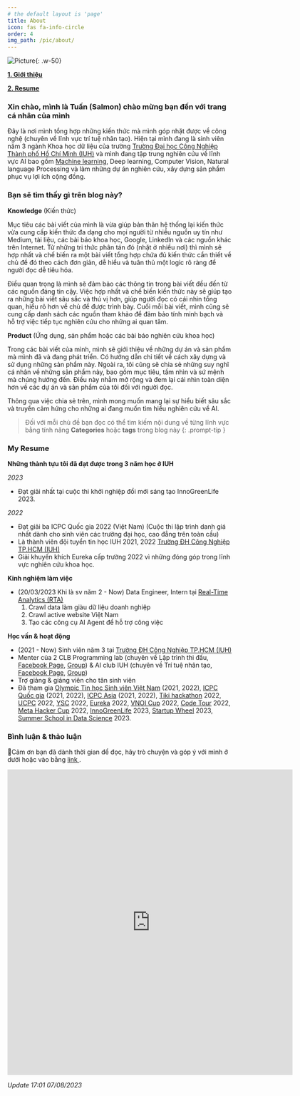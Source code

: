 ```yaml
---
# the default layout is 'page'
title: About
icon: fas fa-info-circle
order: 4
img_path: /pic/about/
---
```


![Picture](traintsv.jpg){: .w-50}

**[1. Giới thiệu](#1)**

**[2. Resume](#2)**


<a name="1"></a>

### Xin chào, mình là Tuấn (Salmon) chào mừng bạn đến với trang cá nhân của mình

Đây là nơi mình tổng hợp những kiến thức mà mình góp nhặt được về công nghệ (chuyên về lĩnh vực trí tuệ nhân tạo). Hiện tại mình đang là sinh viên năm 3 ngành Khoa học dữ liệu của trường [Trường Đại học Công Nghiệp Thành phố Hồ Chí Minh (IUH)](https://iuh.edu.vn/) và mình đang tập trung nghiên cứu về lĩnh vực AI bao gồm [Machine learning](https://appsalmon.github.io/posts/what_is_ML/), Deep learning, Computer Vision, Natural language Processing và làm những dự án nghiên cứu, xây dựng sản phẩm phục vụ lợi ích cộng đồng.

### Bạn sẽ tìm thấy gì trên blog này?

**Knowledge** (Kiến thức)

Mục tiêu các bài viết của mình là vừa giúp bản thân hệ thống lại kiến thức vừa cung cấp kiến thức đa dạng cho mọi người từ nhiều nguồn uy tín như Medium, tài liệu, các bài báo khoa học, Google, LinkedIn và các nguồn khác trên Internet. Từ những tri thức phân tán đó (nhặt ở nhiều nơi) thì mình sẽ hợp nhất và chế biến ra một bài viết tổng hợp chứa đủ kiến thức cần thiết về chủ đề đó theo cách đơn giản, dễ hiểu và tuân thủ một logic rõ ràng để người đọc dễ tiêu hóa.

Điều quan trọng là mình sẽ đảm bảo các thông tin trong bài viết đều đến từ các nguồn đáng tin cậy. Việc hợp nhất và chế biến kiến thức này sẽ giúp tạo ra những bài viết sâu sắc và thú vị hơn, giúp người đọc có cái nhìn tổng quan, hiểu rõ hơn về chủ đề được trình bày. Cuối mỗi bài viết, mình cũng sẽ cung cấp danh sách các nguồn tham khảo để đảm bảo tính minh bạch và hỗ trợ việc tiếp tục nghiên cứu cho những ai quan tâm.

**Product** (Ứng dụng, sản phẩm hoặc các bài báo nghiên cứu khoa học)

Trong các bài viết của mình, mình sẽ giới thiệu về những dự án và sản phẩm mà mình đã và đang phát triển. Có hướng dẫn chi tiết về cách xây dựng và sử dụng những sản phẩm này. Ngoài ra, tôi cũng sẽ chia sẻ những suy nghĩ cá nhân về những sản phẩm này, bao gồm mục tiêu, tầm nhìn và sứ mệnh mà chúng hướng đến. Điều này nhằm mở rộng và đem lại cái nhìn toàn diện hơn về các dự án và sản phẩm của tôi đối với người đọc.

Thông qua việc chia sẻ trên, mình mong muốn mang lại sự hiểu biết sâu sắc và truyền cảm hứng cho những ai đang muốn tìm hiểu nghiên cứu về AI.

> Đối với mỗi chủ đề bạn đọc có thể tìm kiếm nội dung về từng lĩnh vực bằng tính năng **Categories** hoặc **tags** trong blog này
{: .prompt-tip }

<a name="2"></a>

### My Resume

**Những thành tựu tôi đã đạt được trong 3 năm học ở IUH**

*2023*
- Đạt giải nhất tại cuộc thi khởi nghiệp đổi mới sáng tạo InnoGreenLife 2023.

*2022*
- Đạt giải ba ICPC Quốc gia 2022 (Việt Nam) (Cuộc thi lập trình danh giá nhất dành cho sinh viên các trường đại học, cao đẳng trên toàn cầu)
- Là thành viên đội tuyển tin học IUH 2021, 2022 [Trường ĐH Công Nghiệp TP.HCM (IUH)](https://iuh.edu.vn/)
- Giải khuyến khích Eureka cấp trường 2022 vì những đóng góp trong lĩnh vực nghiên cứu khoa học.


**Kinh nghiệm làm việc**

- (20/03/2023 Khi là sv năm 2 - Now) Data Engineer, Intern tại [Real-Time Analytics (RTA)](https://rta.vn/vi/trang-chu/)
    1. Crawl data làm giàu dữ liệu doanh nghiệp
    2. Crawl active website Việt Nam
    3. Tạo các công cụ AI Agent để hỗ trợ công việc


**Học vấn & hoạt động**

- (2021 - Now) Sinh viên năm 3 tại [Trường ĐH Công Nghiệp TP.HCM (IUH)](https://iuh.edu.vn/)
- Menter của 2 CLB Programming lab (chuyên về Lập trình thi đấu, [Facebook Page](https://www.facebook.com/iuhcoder), [Group](https://www.facebook.com/groups/olp.iuh)) & AI club IUH (chuyên về Trí tuệ nhân tạo, [Facebook Page](https://www.facebook.com/aiclub.iuh), [Group](https://www.facebook.com/groups/538890610129932))
- Trợ giảng & giảng viên cho tân sinh viên
- Đã tham gia [Olympic Tin học Sinh viên Việt Nam](https://www.olp.vn/) (2021, 2022), [ICPC Quốc gia](https://www.olp.vn/gi%E1%BB%9Bi-thi%E1%BB%87u/15-n%C4%83m-icpc-vietnam) (2021, 2022), [ICPC Asia](https://icpc.global/) (2021, 2022), [Tiki hackathon](https://hackathon.tiki.vn/) 2022, [UCPC](https://www.uit.edu.vn/ban-biet-gi-ve-ucpc) 2022, [YSC](https://ysc.iuh.edu.vn/vi/) 2022, [Eureka](https://eureka.khoahoctre.com.vn/) 2022, [VNOI Cup](https://cup.vnoi.info/rule/) 2022, [Code Tour](https://codetour.org/) 2022, [Meta Hacker Cup](https://www.facebook.com/codingcompetitions/hacker-cup) 2022, [InnoGreenLife](https://startup.iuh.edu.vn/) 2023, [Startup Wheel](https://startupwheel.vn/vi/) 2023, [Summer School in Data Science](https://raw.githubusercontent.com/AppSalmon/My-certificate/main/summer_school_data_science_2023.jpg) 2023.


### Bình luận & thảo luận

📍Cảm ơn bạn đã dành thời gian để đọc, hãy trò chuyện và góp ý với mình ở dưới hoặc vào bằng <a href = "https://forms.gle/ZUrzUFKadCJBAEzaA"> link </a>.

<iframe src="https://docs.google.com/forms/d/e/1FAIpQLSdYX6124QWR49d27Gu08whQH9MhDvXeW9o4KkA-kblLt4URwA/viewform?embedded=true" width="640" height="686" frameborder="0" marginheight="0" marginwidth="0">🔃Đang tải…</iframe>

*Update 17:01 07/08/2023*
